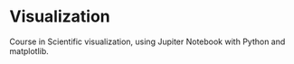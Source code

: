 # Visualization
Course in Scientific visualization, using Jupiter Notebook with Python and matplotlib. 

